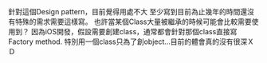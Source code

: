 針對這個Design pattern，目前覺得用處不大
至少寫到目前為止幾年的時間還沒有特殊的需求需要這樣寫。
也許當某個Class大量被繼承的時候可能會比較需要使用到？
因為iOS開發，假設需要創建class，通常都會針對那個class直接寫Factory method.
特別用一個class只為了創object...目前的體會真的沒有很深ＸＤ
